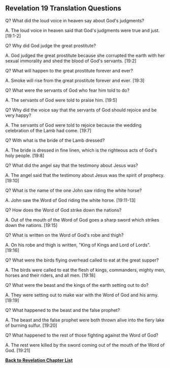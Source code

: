## Revelation 19 Translation Questions ##

Q? What did the loud voice in heaven say about God's judgments?

A. The loud voice in heaven said that God's judgments were true and just. [19:1-2]

Q? Why did God judge the great prostitute?

A. God judged the great prostitute because she corrupted the earth with her sexual immorality and shed the blood of God's servants. [19:2]

Q? What will happen to the great prostitute forever and ever?

A. Smoke will rise from the great prostitute forever and ever. [19:3]

Q? What were the servants of God who fear him told to do?

A. The servants of God were told to praise him. [19:5]

Q? Why did the voice say that the servants of God should rejoice and be very happy?

A. The servants of God were told to rejoice because the wedding celebration of the Lamb had come. [19:7]

Q? With what is the bride of the Lamb dressed?

A. The bride is dressed in fine linen, which is the righteous acts of God's holy people. [19:8]

Q? What did the angel say that the testimony about Jesus was?

A. The angel said that the testimony about Jesus was the spirit of prophecy. [19:10]

Q? What is the name of the one John saw riding the white horse?

A. John saw the Word of God riding the white horse. [19:11-13]

Q? How does the Word of God strike down the nations?

A. Out of the mouth of the Word of God goes a sharp sword which strikes down the nations. [19:15]

Q? What is written on the Word of God's robe and thigh?

A. On his robe and thigh is written, "King of Kings and Lord of Lords". [19:16]

Q? What were the birds flying overhead called to eat at the great supper?

A. The birds were called to eat the flesh of kings, commanders, mighty men, horses and their riders, and all men. [19:18]

Q? What were the beast and the kings of the earth setting out to do?

A. They were setting out to make war with the Word of God and his army. [19:19]

Q? What happened to the beast and the false prophet?

A. The beast and the false prophet were both thrown alive into the fiery lake of burning sulfur. [19:20]

Q? What happened to the rest of those fighting against the Word of God?

A. The rest were killed by the sword coming out of the mouth of the Word of God. [19:21]

__[Back to Revelation Chapter List](./)__

